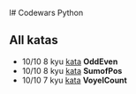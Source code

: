 l# Codewars Python

## All katas

- 10/10 8 kyu [kata](https://www.codewars.com/kata/53da3dbb4a5168369a0000fe/python) **OddEven**
- 10/10 8 kyu [kata](https://www.codewars.com/kata/5715eaedb436cf5606000381/python) **SumofPos**
- 10/10 7 kyu [kata](https://www.codewars.com/kata/54ff3102c1bad923760001f3/python) **VoyelCount**
